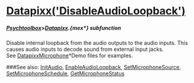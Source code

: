 # [Datapixx('DisableAudioLoopback')](Datapixx-DisableAudioLoopback) 
##### [Psychtoolbox](Pyschtoolbox)>[Datapixx](Datapixx).{mex*} subfunction


Disable internal loopback from the audio outputs to the audio inputs. This  
causes audio inputs to decode sound from external input jacks.  
See [DatapixxMicrophone](DatapixxMicrophone)\*Demo files for examples.  
  


###See also:
[InitAudio](Datapixx-InitAudio), [EnableAudioLoopback](Datapixx-EnableAudioLoopback), [SetMicrophoneSource](Datapixx-SetMicrophoneSource), [SetMicrophoneSchedule](Datapixx-SetMicrophoneSchedule), [GetMicrophoneStatus](Datapixx-GetMicrophoneStatus)
